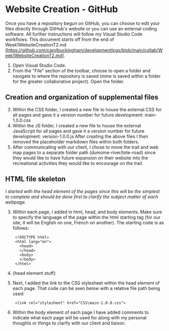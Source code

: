 # Website Creation - GitHub
Once you have a repository begun on GitHub, you can choose to edit your files directly through GitHub's website or you can use an external coding software. All further instructions will follow my Visual Studio Code workflows. This document starts off from the end of Week1WebsiteCreationT2.md [https://github.com/carolbuckingham/developmentlogs/blob/main/collab/Week1WebsiteCreationT2.md].

1. Open Visual Studio Code. 
2. From the "File" section of the toolbar, choose to open a folder and navigate to where the repository is saved (mine is saved within a folder for the greater collaborative project). Open the folder.

## Creation and organization of supplemental files
3. Within the CSS folder, I created a new file to house the external CSS for all pages and gave it a version number for future development: main-1.0.0.css
4. Within the JS folder, I created a new file to house the external JavaScript for all pages and gave it a version number for future development: version-1.0.0.js
After creating the above files I then removed the placeholder markdown files within both folders.
5. After communicating with our client, I chose to move the trail and web map pages to a separate folder path (dumoine-river/tote-road) since they would like to have future expansion on their website into the recreational activities they would like to encourage on the trail.

## HTML file skeleton
*I started with the head element of the pages since this will be the simplest to complete and should be done first to clarify the subject matter of each webpage.*

3. Within each page, I added in html, head, and body elements. Make sure to specify the language of the page within the html starting tag (for our site, it will be English on one, French on another). The starting code is as follows:

        <!DOCTYPE html>
        <html lang="en">
          <head>
          </head>
          <body>
          </body>
        </html>

4. {head element stuff}

6. Next, I added the link to the CSS stylesheet within the head element of each page. That code can be seen below with a relative file path being used:

        <link rel="stylesheet" href="CSS\main-1.0.0.css">

6. Within the body element of each page I have added comments to indicate what each page will be used for along with my personal thoughts or things to clarify with our client and liaison.
